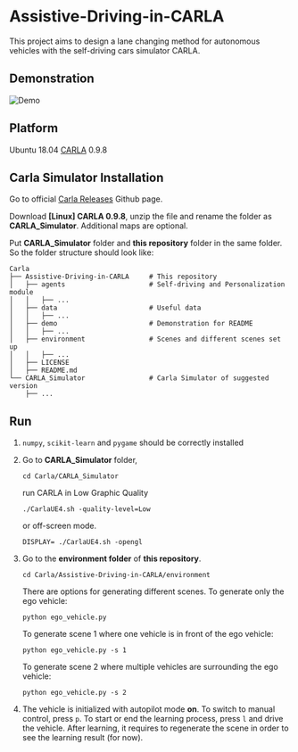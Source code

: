 # Assistive-Driving-in-CARLA

This project aims to design a lane changing method for autonomous vehicles with the self-driving cars simulator CARLA.

## Demonstration

![Demo](./demo/default_model.gif)


## Platform

Ubuntu 18.04
[CARLA](http://carla.org/) 0.9.8

## Carla Simulator Installation
Go to official [Carla Releases](https://github.com/carla-simulator/carla/releases) Github page.

Download **[Linux] CARLA 0.9.8**, unzip the file and rename the folder as **CARLA_Simulator**. Additional maps are optional.

Put **CARLA_Simulator** folder and **this repository** folder in the same folder. So the folder structure should look like:

```
Carla                              
├── Assistive-Driving-in-CARLA     # This repository
│   ├── agents                     # Self-driving and Personalization module
│   │   ├── ...
│   ├── data                       # Useful data
│   │   ├── ...
│   ├── demo                       # Demonstration for README
│   │   ├── ...
│   ├── environment                # Scenes and different scenes set up
│   │   ├── ...
│   ├── LICENSE                    
│   ├── README.md
└── CARLA_Simulator                # Carla Simulator of suggested version    
    ├── ...                    
```

## Run

1.  `numpy`, `scikit-learn` and `pygame` should be correctly installed

2. Go to **CARLA_Simulator** folder,

   `cd Carla/CARLA_Simulator` 

   run CARLA in Low Graphic Quality

   `./CarlaUE4.sh -quality-level=Low`

   or off-screen mode.

   `DISPLAY= ./CarlaUE4.sh -opengl`

3. Go to the **environment folder** of **this repository**. 

   `cd Carla/Assistive-Driving-in-CARLA/environment `

   There are options for generating different scenes. To generate only the ego vehicle:

   `python ego_vehicle.py`

   To generate scene 1 where one vehicle is in front of the ego vehicle:

   `python ego_vehicle.py -s 1`

   To generate scene 2 where multiple vehicles are surrounding the ego vehicle:

   `python ego_vehicle.py -s 2` 

4. The vehicle is initialized with autopilot mode **on**. To switch to manual control, press `p`. To start or end the learning process, press `l` and drive the vehicle. After learning, it requires to regenerate the scene in order to see the learning result (for now).
